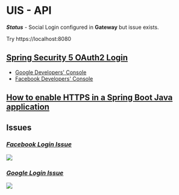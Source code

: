 # UIS - API
***Status*** - Social Login configured in **Gateway** but issue exists.

Try https://localhost:8080

## [Spring Security 5 OAuth2 Login](https://www.baeldung.com/spring-security-5-oauth2-login)

- [Google Developers' Console](https://console.cloud.google.com/apis/dashboard?project=uis-health)
- [Facebook Developers' Console](https://developers.facebook.com/apps/1013610292464704/dashboard/?business_id=194072671856628)


## [How to enable HTTPS in a Spring Boot Java application](https://www.thomasvitale.com/https-spring-boot-ssl-certificate)


## Issues

### [*Facebook Login Issue*](https://github.com/beanstacksystems/uis-java/issues/1)
<img src="https://user-images.githubusercontent.com/4557221/108258813-6d67af00-7186-11eb-8ba6-3e412a1292fd.png" />

### [*Google Login Issue*](https://github.com/beanstacksystems/uis-java/issues/2)
<img src ="https://user-images.githubusercontent.com/4557221/108259076-bcaddf80-7186-11eb-806f-27140d9a8e95.png" />